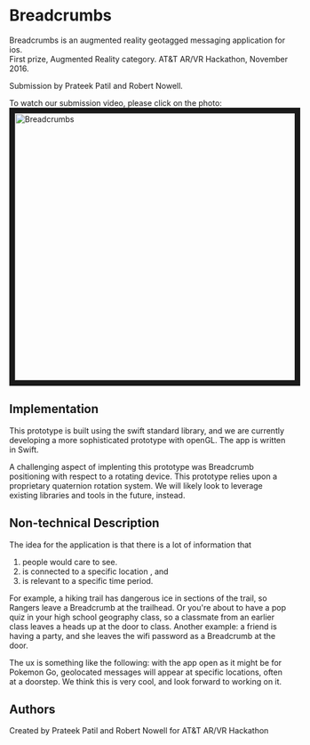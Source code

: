 # Breadcrumbs 
Breadcrumbs is an augmented reality geotagged messaging application for ios.  
First prize, Augmented Reality category. AT&T AR/VR Hackathon, November 2016.

Submission by Prateek Patil and Robert Nowell.  
   
To watch our submission video, please click on the photo:   
<a href="https://www.youtube.com/watch?v=W2pvLNl3Dyk" target="Breadcrumbs"><img src="https://github.com/robertnowell/breadcrumbs/blob/master/Screen%20Shot%202017-01-27%20at%201.25.07%20AM.png" 
alt="Breadcrumbs" width="800" height="480" border="10" /></a>
      
## Implementation         
This prototype is built using the swift standard library, and we are currently developing a more sophisticated prototype with openGL. The app is written in Swift.    

A challenging aspect of implenting this prototype was Breadcrumb positioning with respect to a rotating device. This prototype relies upon a proprietary quaternion rotation system. We will likely look to leverage existing libraries and tools in the future, instead.  
 
## Non-technical Description  
The idea for the application is that there is a lot of information that  

1.  people would care to see.  
2.  is connected to a specific location , and  
3.  is relevant to a specific time period.  

For example, a hiking trail has dangerous ice in sections of the trail, so Rangers leave a Breadcrumb at the trailhead. Or you're about to have a pop quiz in your high school geography class, so a classmate from an earlier class leaves a heads up at the door to class. Another example: a friend is having a party, and she leaves the wifi password as a Breadcrumb at the door.  

The ux is something like the following: with the app open as it might be for Pokemon Go, geolocated messages will appear at specific locations, often at a doorstep. We think this is very cool, and look forward to working on it.  

  
## Authors

Created by Prateek Patil and Robert Nowell for AT&amp;T AR/VR Hackathon
